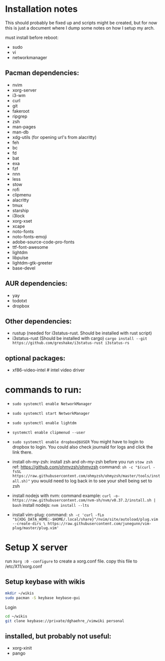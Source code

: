 # Installation notes

This should probably be fixed up and scripts might be created, but for now this is just a document where I dump some notes on how I setup my arch.

must install before reboot:
- sudo
- vi
- networkmanager

## Pacman dependencies:
- nvim
- xorg-server
- i3-wm
- curl
- git
- fakeroot
- ripgrep
- zsh
- man-pages
- man-db
- xdg-utils (for opening url's from alacritty)
- feh
- bc
- fd
- bat
- exa
- fzf
- nnn
- less
- stow
- rofi
- clipmenu
- alacritty
- tmux
- starship
- i3lock
- xorg-xset
- xcape
- noto-fonts
- noto-fonts-emoji
- adobe-source-code-pro-fonts
- ttf-font-awesome
- lightdm
- libpulse
- lightdm-gtk-greeter
- base-devel

## AUR dependencies:
- yay
- todotxt
- dropbox

## Other dependencies:
- rustup (needed for i3status-rust. Should be installed with rust script)
- i3status-rust (Should be installed with cargo)
  `cargo install --git https://github.com/greshake/i3status-rust i3status-rs`

## optional packages:
- xf86-video-intel # intel video driver

# commands to run:
- `sudo systemctl enable NetworkManager`
- `sudo systemctl start NetworkManager`
- `sudo systemctl enable lightdm`
- `systemctl enable clipmenud --user`
- `sudo systemctl enable dropbox@$USER`
  You might have to login to dropbox to login.
  You could also check journald for logs and click the link there.

- install oh-my-zsh:
	install zsh and oh-my-zsh before you run `stow zsh`
	ref: https://github.com/ohmyzsh/ohmyzsh
	command: `sh -c "$(curl -fsSL https://raw.githubusercontent.com/ohmyzsh/ohmyzsh/master/tools/install.sh)"`
	you would need to log back in to see your shell being set to zsh

- install nodejs with nvm:
  command example: `curl -o- https://raw.githubusercontent.com/nvm-sh/nvm/v0.37.2/install.sh | bash`
  install nodejs: `nvm install --lts`

- install vim-plug:
  command: `sh -c 'curl -fLo "${XDG_DATA_HOME:-$HOME/.local/share}"/nvim/site/autoload/plug.vim --create-dirs \
       https://raw.githubusercontent.com/junegunn/vim-plug/master/plug.vim'`



# Setup X server
run `Xorg :0 -configure` to create a xorg.conf file. copy this file to /etc/X11/xorg.conf


## Setup keybase with wikis
```bash
mkdir ~/wikis
sudo pacman -S keybase keybase-gui
```
Login

```bash
cd ~/wikis
git clone keybase://private/dghaehre_/vimwiki personal
```





## installed, but probably not useful:
- xorg-xinit
- pango
